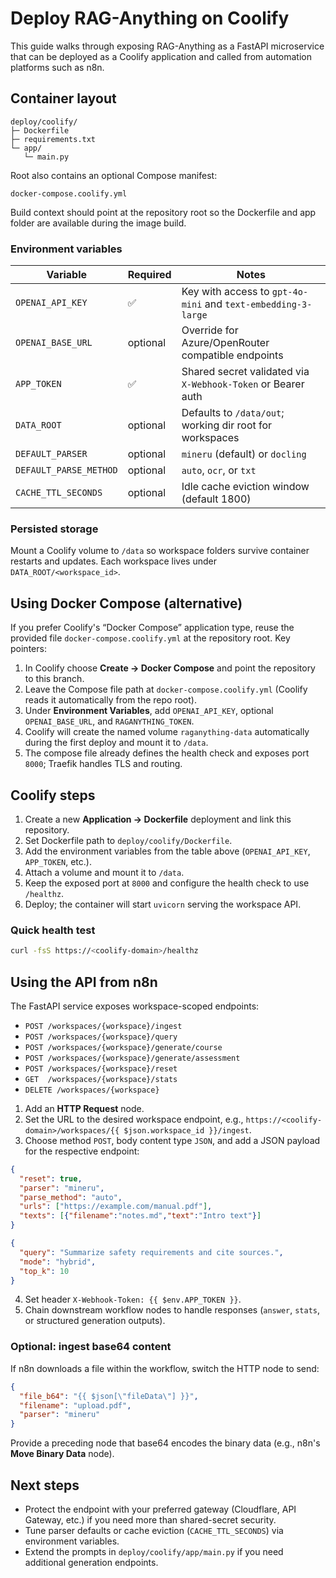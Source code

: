 # Deploy RAG-Anything on Coolify

This guide walks through exposing RAG-Anything as a FastAPI microservice that can be deployed as a Coolify application and called from automation platforms such as n8n.

## Container layout

```
deploy/coolify/
├─ Dockerfile
├─ requirements.txt
└─ app/
   └─ main.py
```

Root also contains an optional Compose manifest:

```
docker-compose.coolify.yml
```

Build context should point at the repository root so the Dockerfile and app folder are available during the image build.

### Environment variables

| Variable | Required | Notes |
| --- | --- | --- |
| `OPENAI_API_KEY` | ✅ | Key with access to `gpt-4o-mini` and `text-embedding-3-large` |
| `OPENAI_BASE_URL` | optional | Override for Azure/OpenRouter compatible endpoints |
| `APP_TOKEN` | ✅ | Shared secret validated via `X-Webhook-Token` or Bearer auth |
| `DATA_ROOT` | optional | Defaults to `/data/out`; working dir root for workspaces |
| `DEFAULT_PARSER` | optional | `mineru` (default) or `docling` |
| `DEFAULT_PARSE_METHOD` | optional | `auto`, `ocr`, or `txt` |
| `CACHE_TTL_SECONDS` | optional | Idle cache eviction window (default 1800) |

### Persisted storage

Mount a Coolify volume to `/data` so workspace folders survive container restarts and updates. Each workspace lives under `DATA_ROOT/<workspace_id>`.

## Using Docker Compose (alternative)

If you prefer Coolify's “Docker Compose” application type, reuse the provided file `docker-compose.coolify.yml` at the repository root. Key pointers:

1. In Coolify choose **Create → Docker Compose** and point the repository to this branch.
2. Leave the Compose file path at `docker-compose.coolify.yml` (Coolify reads it automatically from the repo root).
3. Under **Environment Variables**, add `OPENAI_API_KEY`, optional `OPENAI_BASE_URL`, and `RAGANYTHING_TOKEN`.
4. Coolify will create the named volume `raganything-data` automatically during the first deploy and mount it to `/data`.
5. The compose file already defines the health check and exposes port `8000`; Traefik handles TLS and routing.

## Coolify steps

1. Create a new **Application → Dockerfile** deployment and link this repository.
2. Set Dockerfile path to `deploy/coolify/Dockerfile`.
3. Add the environment variables from the table above (`OPENAI_API_KEY`, `APP_TOKEN`, etc.).
4. Attach a volume and mount it to `/data`.
5. Keep the exposed port at `8000` and configure the health check to use `/healthz`.
6. Deploy; the container will start `uvicorn` serving the workspace API.

### Quick health test

```bash
curl -fsS https://<coolify-domain>/healthz
```

## Using the API from n8n

The FastAPI service exposes workspace-scoped endpoints:

- `POST /workspaces/{workspace}/ingest`
- `POST /workspaces/{workspace}/query`
- `POST /workspaces/{workspace}/generate/course`
- `POST /workspaces/{workspace}/generate/assessment`
- `POST /workspaces/{workspace}/reset`
- `GET  /workspaces/{workspace}/stats`
- `DELETE /workspaces/{workspace}`

1. Add an **HTTP Request** node.
2. Set the URL to the desired workspace endpoint, e.g., `https://<coolify-domain>/workspaces/{{ $json.workspace_id }}/ingest`.
3. Choose method `POST`, body content type `JSON`, and add a JSON payload for the respective endpoint:

```json
{ 
  "reset": true,
  "parser": "mineru",
  "parse_method": "auto",
  "urls": ["https://example.com/manual.pdf"],
  "texts": [{"filename":"notes.md","text":"Intro text"}]
} 
```

```json
{
  "query": "Summarize safety requirements and cite sources.",
  "mode": "hybrid",
  "top_k": 10
}
```

4. Set header `X-Webhook-Token: {{ $env.APP_TOKEN }}`.
5. Chain downstream workflow nodes to handle responses (`answer`, `stats`, or structured generation outputs).

### Optional: ingest base64 content

If n8n downloads a file within the workflow, switch the HTTP node to send:

```json
{
  "file_b64": "{{ $json[\"fileData\"] }}",
  "filename": "upload.pdf",
  "parser": "mineru"
}
```

Provide a preceding node that base64 encodes the binary data (e.g., n8n's **Move Binary Data** node).

## Next steps

- Protect the endpoint with your preferred gateway (Cloudflare, API Gateway, etc.) if you need more than shared-secret security.
- Tune parser defaults or cache eviction (`CACHE_TTL_SECONDS`) via environment variables.
- Extend the prompts in `deploy/coolify/app/main.py` if you need additional generation endpoints.
